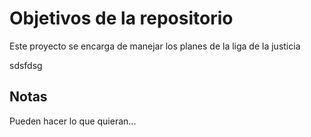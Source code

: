 # Objetivos de la repositorio

Este proyecto se encarga de manejar los planes de la liga de la justicia

sdsfdsg
## Notas
Pueden hacer lo que quieran...

